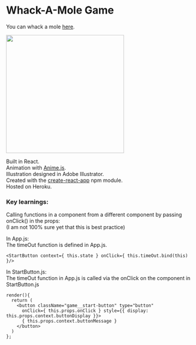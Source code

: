 # Whack-A-Mole Game
You can whack a mole [here](https://whack-a-mole-react.herokuapp.com/).

<img src="https://github.com/RhodesPeter/whack-a-mole-react/blob/master/public/assets/illustration-for-readme.png" width="320">

Built in React.<br>
Animation with [Anime.js](http://anime-js.com/).<br>
Illustration designed in Adobe Illustrator.<br>
Created with the [create-react-app](https://www.npmjs.com/package/create-react-app) npm module. <br>
Hosted on Heroku.<br>

### Key learnings:

Calling functions in a component from a different component by passing onClick() in the props:<br>
(I am not 100% sure yet that this is best practice)<br>

In App.js:<br>
The timeOut function is defined in App.js.
```
<StartButton context={ this.state } onClick={ this.timeOut.bind(this) }/>
```

In StartButton.js:<br>
The timeOut function in App.js is called via the onClick on the component in StartButton.js
```
render(){
  return (
    <button className="game__start-button" type="button"
      onClick={ this.props.onClick } style={{ display: this.props.context.buttonDisplay }}>
      { this.props.context.buttonMessage }
    </button>
  )
};
```
